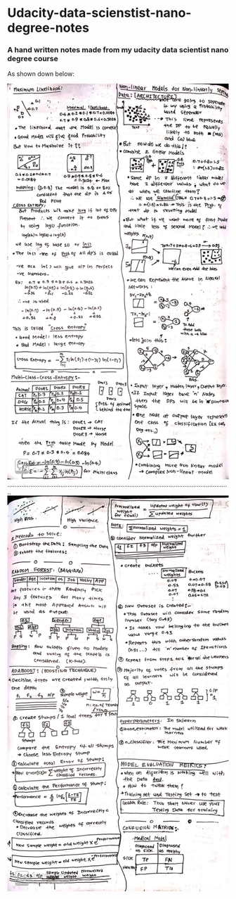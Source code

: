 # Udacity-data-scienstist-nano-degree-notes
### A hand written notes made from my udacity data scientist nano degree course

As shown down below:

<img src="Image-14.jpeg" width="720" height="900">
..............................................................................................................................
<img src="Image-4.jpeg" width="720" height="900">
